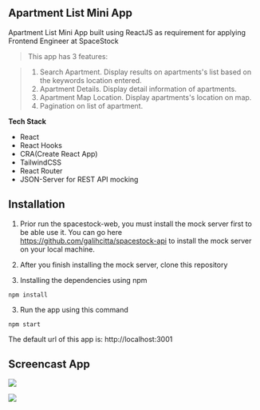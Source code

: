 ## Apartment List Mini App

Apartment List Mini App built using ReactJS as requirement for applying Frontend Engineer at SpaceStock

>This app has 3 features:

>1. Search Apartment. Display results on apartments's list  based on the keywords location entered.
>2. Apartment Details. Display detail information of apartments.
>3. Apartment Map Location. Display apartments's location on map.
>4. Pagination on list of apartment.

**Tech Stack**

- React
- React Hooks
- CRA(Create React App)
- TailwindCSS
- React Router
- JSON-Server for REST API mocking

## Installation

1. Prior run the spacestock-web, you must install the mock server first to be able use it. You can go here https://github.com/galihcitta/spacestock-api to install the mock server on your local machine.

2. After you finish installing the mock server, clone this repository

3. Installing the dependencies using npm

```
npm install
```

3. Run the app using this command
```
npm start
```
The default url of this app is: http://localhost:3001


## Screencast App
![](https://media.giphy.com/media/QsywKbxDION8rQfqQV/giphy.gif)

![](https://giphy.com/gifs/ejyaIk7SwX1kGYc2Hd/html5)

